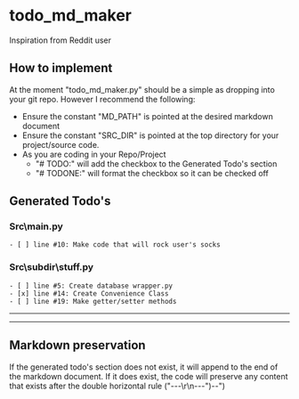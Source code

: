 # todo_md_maker
Inspiration from Reddit user 

## How to implement

At the moment "todo_md_maker.py" should be a simple as dropping into your git repo. However I recommend the following:
 - Ensure the constant "MD_PATH" is pointed at the desired markdown document
 - Ensure the constant "SRC_DIR" is pointed at the top directory for your project/source code.
 - As you are coding in your Repo/Project
    - "# TODO:" will add the checkbox to the Generated Todo's section
    - "# TODONE:" will format the checkbox so it can be checked off


## Generated Todo's
### Src\main.py
	- [ ] line #10: Make code that will rock user's socks
### Src\subdir\stuff.py
	- [ ] line #5: Create database wrapper.py
	- [x] line #14: Create Convenience Class
	- [ ] line #19: Make getter/setter methods
---
---

## Markdown preservation
If the generated todo's section does not exist, it will append to the end of the markdown document. If it does exist, the code will preserve any content that exists after the double horizontal rule ("---\r\n---")--")